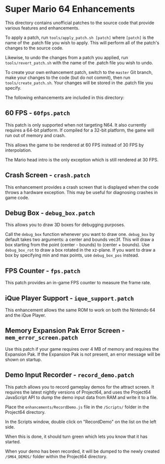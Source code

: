 # Super Mario 64 Enhancements

This directory contains unofficial patches to the source code that provide various features
and enhancements.

To apply a patch, run `tools/apply_patch.sh [patch]` where `[patch]` is the name of the
.patch file you wish to apply. This will perform all of the patch's changes
to the source code.

Likewise, to undo the changes from a patch you applied, run
`tools/revert_patch.sh` with the name of the .patch file you wish to undo.

To create your own enhancement patch, switch to the `master` Git
branch, make your changes to the code (but do not commit), then run `tools/create_patch.sh`. Your changes will be stored in the .patch file you specify.

The following enhancements are included in this directory:

## 60 FPS - `60fps.patch`

This patch is only supported when not targeting N64. It also currently requires a 64-bit platform. If compiled for a 32-bit platform, the game will run out of memory and crash.

This allows the game to be rendered at 60 FPS instead of 30 FPS by interpolation.

The Mario head intro is the only exception which is still rendered at 30 FPS.

## Crash Screen - `crash.patch`

This enhancement provides a crash screen that is displayed when the code throws a hardware exception. This may be useful for diagnosing crashes in game code.

## Debug Box - `debug_box.patch`

This allows you to draw 3D boxes for debugging purposes.

Call the `debug_box` function whenever you want to draw one. `debug_box` by default takes two arguments: a center and bounds vec3f. This will draw a box starting from the point (center - bounds) to (center + bounds).
Use `debug_box_rot` to draw a box rotated in the xz-plane. If you want to draw a box by specifying min and max points, use `debug_box_pos` instead.

## FPS Counter - `fps.patch`

This patch provides an in-game FPS counter to measure the frame rate.

## iQue Player Support - `ique_support.patch`

This enhancement allows the same ROM to work on both the Nintendo 64 and the iQue Player.

## Memory Expansion Pak Error Screen - `mem_error_screen.patch`

Use this patch if your game requires over 4 MB of memory and requires the
Expansion Pak. If the Expansion Pak is not present, an error message will be
shown on startup.

## Demo Input Recorder - `record_demo.patch`

This patch allows you to record gameplay demos for the attract screen. It requires the latest nightly versions of Project64, and uses the Project64 JavaScript API to dump the demo input data from RAM and write it to a file.

Place the `enhancements/RecordDemo.js` file in the `/Scripts/` folder in the Project64 directory.

In the Scripts window, double click on "RecordDemo" on the list on the left side.

When this is done, it should turn green which lets you know that it has started.

When your demo has been recorded, it will be dumped to the newly created `/SM64_DEMOS/` folder within the Project64 directory.
